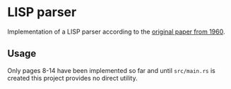 # LISP parser
Implementation of a LISP parser according to the 
[original paper from 1960](https://web.archive.org/web/20230614192923/http://www-formal.stanford.edu/jmc/recursive.pdf).


## Usage
Only pages 8-14 have been implemented so far and until `src/main.rs` is created 
this project provides no direct utility.
